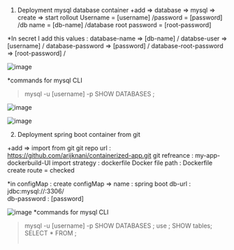 1.	Deployment mysql database container
+add => database => mysql => create => start rollout
Username = [username] /password = [password] /db name = [db-name] /database root password = [root-password]

*In secret I add this values :
database-name =>  [db-name] /
databse-user => [username] /
database-password => [password] /
database-root-password => [root-password] /

![image](https://github.com/arijknani/containerized-app/assets/118684147/a3cb339b-4da2-4322-879b-09c841806256)

*commands for mysql CLI
> mysql -u [username] -p
> SHOW DATABASES ;
> 
![image](https://github.com/arijknani/containerized-app/assets/118684147/9dfa8ab2-7c2f-4b57-a21d-9afe764ac25b)

![image](https://github.com/arijknani/containerized-app/assets/118684147/7f55d611-cd81-4713-9351-7825c3c14090)


2.	Deployment spring boot  container from git
   
+add => import from git 
git repo url : https://github.com/arijknani/containerized-app.git
git refreance : my-app-dockerbuild-UI
import strategy : dockerfile 
Docker file path : Dockerfile 
create route = checked 

*in configMap : create configMap => 
name : spring boot 
db-url : jdbc:mysql://<service-name>:3306/<db-name>  
db-password : [password]

![image](https://github.com/arijknani/containerized-app/assets/118684147/c3b3f755-ee7c-475d-8d4d-fb01d14a2dc4)
*commands for mysql CLI 
> mysql -u [username] -p
> SHOW DATABASES ;
> use <db>;
> SHOW tables;
> SELECT * FROM <table>;

